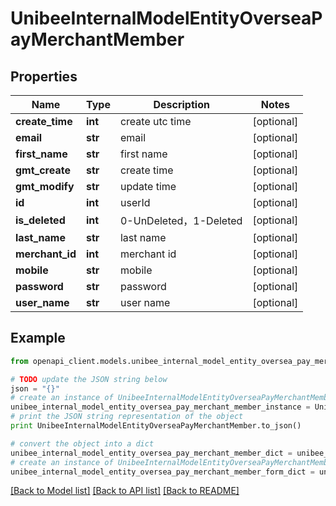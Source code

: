 # UnibeeInternalModelEntityOverseaPayMerchantMember


## Properties

Name | Type | Description | Notes
------------ | ------------- | ------------- | -------------
**create_time** | **int** | create utc time | [optional] 
**email** | **str** | email | [optional] 
**first_name** | **str** | first name | [optional] 
**gmt_create** | **str** | create time | [optional] 
**gmt_modify** | **str** | update time | [optional] 
**id** | **int** | userId | [optional] 
**is_deleted** | **int** | 0-UnDeleted，1-Deleted | [optional] 
**last_name** | **str** | last name | [optional] 
**merchant_id** | **int** | merchant id | [optional] 
**mobile** | **str** | mobile | [optional] 
**password** | **str** | password | [optional] 
**user_name** | **str** | user name | [optional] 

## Example

```python
from openapi_client.models.unibee_internal_model_entity_oversea_pay_merchant_member import UnibeeInternalModelEntityOverseaPayMerchantMember

# TODO update the JSON string below
json = "{}"
# create an instance of UnibeeInternalModelEntityOverseaPayMerchantMember from a JSON string
unibee_internal_model_entity_oversea_pay_merchant_member_instance = UnibeeInternalModelEntityOverseaPayMerchantMember.from_json(json)
# print the JSON string representation of the object
print UnibeeInternalModelEntityOverseaPayMerchantMember.to_json()

# convert the object into a dict
unibee_internal_model_entity_oversea_pay_merchant_member_dict = unibee_internal_model_entity_oversea_pay_merchant_member_instance.to_dict()
# create an instance of UnibeeInternalModelEntityOverseaPayMerchantMember from a dict
unibee_internal_model_entity_oversea_pay_merchant_member_form_dict = unibee_internal_model_entity_oversea_pay_merchant_member.from_dict(unibee_internal_model_entity_oversea_pay_merchant_member_dict)
```
[[Back to Model list]](../README.md#documentation-for-models) [[Back to API list]](../README.md#documentation-for-api-endpoints) [[Back to README]](../README.md)


